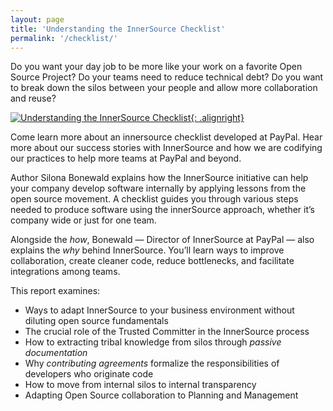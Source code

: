 ```yaml
---
layout: page
title: 'Understanding the InnerSource Checklist'
permalink: '/checklist/'
---
```

Do you want your day job to be more like your work on a favorite Open Source Project? Do your teams need to reduce technical debt?   Do you want to break down the silos between your people and allow more collaboration and reuse?

[![Understanding the InnerSource Checklist](/InnerSourceCommons/assets/img/InnerSourceChecklistCover.png){: .alignright}](/InnerSourceCommons/assets/files/InnerSourceChecklist.pdf)

Come learn more about an innersource checklist developed at PayPal.  Hear more about our success stories with InnerSource and how we are codifying our practices to help more teams at PayPal and beyond.

Author Silona Bonewald explains how the InnerSource initiative can help your company develop software internally by applying lessons from the open source movement. A checklist guides you through various steps needed to produce software using the innerSource approach, whether it’s company wide or just for one team.

Alongside the _how_, Bonewald — Director of InnerSource at PayPal — also explains the _why_ behind InnerSource. You’ll learn ways to improve collaboration, create cleaner code, reduce bottlenecks, and facilitate integrations among teams.

This report examines:

* Ways to adapt InnerSource to your business environment without diluting open source fundamentals
* The crucial role of the Trusted Committer in the InnerSource process
* How to extracting tribal knowledge from silos through _passive documentation_
* Why _contributing agreements_ formalize the responsibilities of developers who originate code
* How to move from internal silos to internal transparency
* Adapting Open Source collaboration to Planning and Management
